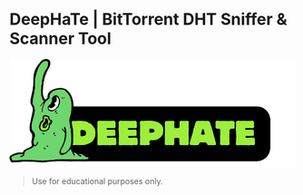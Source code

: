 # DeepHaTe | BitTorrent DHT Sniffer & Scanner Tool
![](https://raw.githubusercontent.com/NaotaClone/DeepHaTe/main/DeepHaTe.png)
> Use for educational purposes only.
